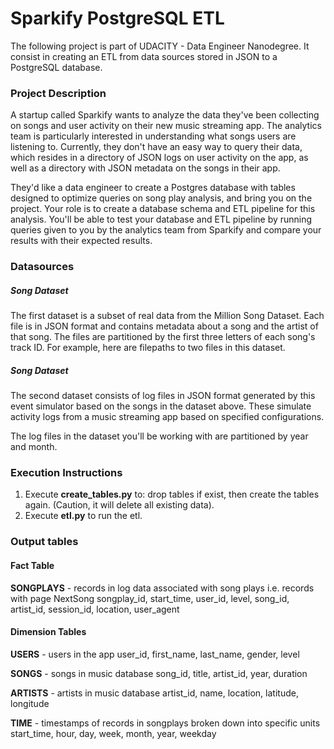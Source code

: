 # Sparkify PostgreSQL ETL

The following project is part of UDACITY - Data Engineer Nanodegree. It consist in creating an ETL from data sources stored in JSON to a PostgreSQL database. 


### Project Description

A startup called Sparkify wants to analyze the data they've been collecting on songs and user activity on their new music streaming app. The analytics team is particularly interested in understanding what songs users are listening to. Currently, they don't have an easy way to query their data, which resides in a directory of JSON logs on user activity on the app, as well as a directory with JSON metadata on the songs in their app.

They'd like a data engineer to create a Postgres database with tables designed to optimize queries on song play analysis, and bring you on the project. Your role is to create a database schema and ETL pipeline for this analysis. You'll be able to test your database and ETL pipeline by running queries given to you by the analytics team from Sparkify and compare your results with their expected results.

### Datasources

##### Song Dataset
The first dataset is a subset of real data from the Million Song Dataset. Each file is in JSON format and contains metadata about a song and the artist of that song. The files are partitioned by the first three letters of each song's track ID. For example, here are filepaths to two files in this dataset.

##### Song Dataset
The second dataset consists of log files in JSON format generated by this event simulator based on the songs in the dataset above. These simulate activity logs from a music streaming app based on specified configurations.

The log files in the dataset you'll be working with are partitioned by year and month.


### Execution Instructions

1. Execute **create_tables.py** to: drop tables if exist, then create the tables again. (Caution, it will delete all existing data).
2. Execute **etl.py** to run the etl.


### Output tables

#### Fact Table
 
**SONGPLAYS** - records in log data associated with song plays i.e. records with page NextSong
songplay_id, start_time, user_id, level, song_id, artist_id, session_id, location, user_agent

#### Dimension Tables

**USERS** - users in the app
user_id, first_name, last_name, gender, level

**SONGS**  - songs in music database
song_id, title, artist_id, year, duration

**ARTISTS** - artists in music database
artist_id, name, location, latitude, longitude

**TIME** - timestamps of records in songplays broken down into specific units
start_time, hour, day, week, month, year, weekday

